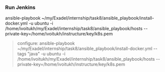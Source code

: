 ### Run Jenkins
ansible-playbook ~/my/Exadel/internship/task8/ansible_playbook/install-docker.yml -u ubuntu -i /home/ivoitukh/my/Exadel/internship/task8/ansible_playbook/hosts --private-key=/home/ivoitukh/instructure/key/k8s.pem

> configure:
ansible-playbook ~/my/Exadel/internship/task8/ansible_playbook/install-docker.yml --tags "java" -u ubuntu -i /home/ivoitukh/my/Exadel/internship/task8/ansible_playbook/hosts --private-key=/home/ivoitukh/instructure/key/k8s.pem


